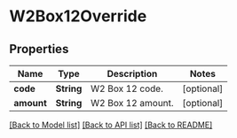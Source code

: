 # W2Box12Override

## Properties
Name | Type | Description | Notes
------------ | ------------- | ------------- | -------------
**code** | **String** | W2 Box 12 code. | [optional] 
**amount** | **String** | W2 Box 12 amount. | [optional] 

[[Back to Model list]](../README.md#documentation-for-models) [[Back to API list]](../README.md#documentation-for-api-endpoints) [[Back to README]](../README.md)


